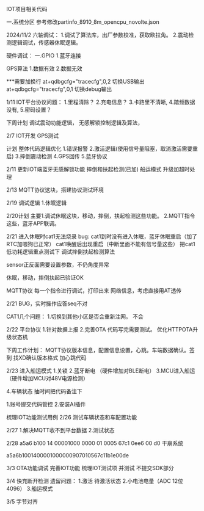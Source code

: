 IOT项目相关代码


一.系统分区
参考修改partinfo_8910_8m_opencpu_novolte.json

2024/11/2
六轴调试：
1.调试了算法库，出厂参数校准，获取欧拉角。
2.震动检测逻辑调试，传感器休眠逻辑。

硬件调试：
一.GPIO
1.蓝牙连接


GPS算法
1.数据有效
2.数据无效

***需要加换行
at+qdbgcfg="tracecfg",0,2 切换USB输出
at+qdbgcfg="tracecfg",0,1 切换debug输出

1/11
IOT平台协议问题：
1.里程清除？
2.充电信息？
3.卡路里不清晰,
4.踏频数据没有,
5.密码设置？

下周计划
调试震动功能逻辑， 无感解锁控制逻辑及算法， 


2/7
IOT开发
GPS测试


计划
整体代码逻辑优化
1.错误报警
2.激活逻辑(使用信号量阻塞，取消激活需要重启)
3.摔倒震动检测
4.GPS回传
5.蓝牙协议

2/11
更新IOT端蓝牙无感解锁功能
摔倒和扶起检测(已加)
船运模式
升级加超时处理

2/13
MQTT协议这块，搭建协议测试环境

2/19
调试逻辑
1.休眠逻辑



2/20计划
主要1.调试休眠这块，移动，摔倒，扶起检测这些功能。
2.MQTT指令这些，蓝牙APP联调。

2/21
进入休眠时cat1无法烧录
bug:
cat1到时没有进入休眠，蓝牙休眠重启（加了RTC加喂狗已正常）
cat1唤醒后出现重启（中断里面不能有信号量这些）
把cat1低功耗逻辑重点测试下
调试摔倒扶起检测算法

sensor正反面需要设置参数，不仍角度异常

休眠，移动，摔倒扶起已验证OK

MQTT协议
每一个指令进行调试，打印出来
网络信息，考虑直接用AT透传


2/21
BUG，实时操作应答seq不对

CAT1几个问题：
1.切换到其他小区是否会重新注网。
不会


2/22
平台协议
1.针对数据上报
2.完善OTA
代码写完需要测试。
优化HTTPOTA升级状态机

下周工作计划：
MQTT协议版本信息，配置信息设置，心跳。车端数据确认。签到
找XD确认版本格式
加心跳代码

2/23
进入船运模式
1.关锁
2.蓝牙断电 （硬件增加对BLE断电）
3.MCU进入船运（硬件增加MCU对48V电源检测）

4.车辆状态
抽时间把代码备注下

1.账号提交代码管控
2.安装AI插件


梳理IOT功能测试用例
2/26
测试车辆状态和车配置功能


2/27
1.解决MQTT收不到平台数据
2.测试状态


2/28
a5a6 b100 14 00001000 0000 01 0005 67c1 0ee6 00 d0 干崩系统

a5a6b1001400001000000907010567c11b1e00de


3/3
OTA功能调试
完善IOT功能
梳理IOT测试项 并测试
不提交SDK部分

3/4
快充断开检测
遗留问题：
1.激活 待激活状态
2.小电池电量（ADC 12位 4096）
3.船运模式

3/5
字节对齐